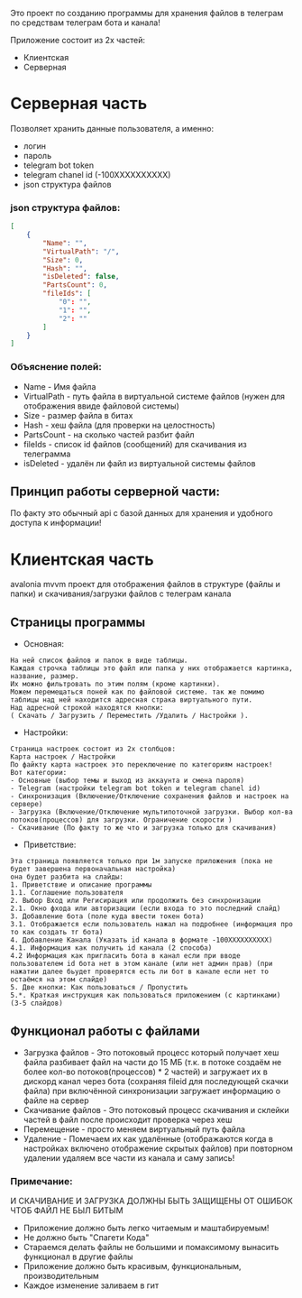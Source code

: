 Это проект по созданию программы для хранения файлов в телеграм по средствам телеграм бота и канала!

Приложение состоит из 2х частей:
- Клиентская
- Серверная

# Серверная часть
Позволяет хранить данные пользователя, а именно:
- логин
- пароль
- telegram bot token
- telegram chanel id (-100XXXXXXXXXX)
- json структура файлов

### json структура файлов:

```json
[
    {
        "Name": "",
        "VirtualPath": "/",
        "Size": 0,
        "Hash": "",
        "isDeleted": false,
        "PartsCount": 0,
        "fileIds": [
            "0": "", 
            "1": "",
            "2": ""
        ]
    }
]
```
### Объяснение полей:
- Name - Имя файла
- VirtualPath - путь файла в виртуальной системе файлов (нужен для отображения ввиде файловой системы)
- Size - размер файла в битах
- Hash - хеш файла (для проверки на целостность)
- PartsCount - на сколько частей разбит файл
- fileIds - список id файлов (сообщений) для скачивания из телеграмма
- isDeleted - удалён ли файл из виртуальной системы файлов

## Принцип работы серверной части:
По факту это обычный api с базой данных для хранения и удобного доступа к информации!



# Клиентская часть
avalonia mvvm проект для отображения файлов в структуре (файлы и папки) и скачивания/загрузки файлов с телеграм канала

## Страницы программы
- Основная:
``` 
На ней список файлов и папок в виде таблицы. 
Каждая строчка таблицы это файл или папка у них отображается картинка, название, размер. 
Их можно фильтровать по этим полям (кроме картинки).  
Можем перемещаться поней как по файловой системе. так же помимо таблицы над ней находится адресная страка виртуального пути. 
Над адресной строкой находятся кнопки:
( Скачать / Загрузить / Переместить /Удалить / Настройки ).
```

- Настройки:
```
Страница настроек состоит из 2х столбцов:
Карта настроек / Настройки
По файкту карта настроек это переключение по категориям настроек!
Вот категории:
- Основные (выбор темы и выход из аккаунта и смена пароля)
- Telegram (настройки telegram bot token и telegram chanel id)
- Синхронизация (Включение/Отключение сохранения файлов и настроек на сервере)
- Загрузка (Включение/Отключение мультипоточной загрузки. Выбор кол-ва потоков(процессов) для загрузки. Ограничение скорости )
- Скачивание (По факту то же что и загрузка только для скачивания)
```

- Приветствие:
```
Эта страница появляется только при 1м запуске приложения (пока не будет завершена первоначальная настройка)
она будет разбита на слайды:
1. Приветствие и описание программы
1.1. Соглашение пользователя
2. Выбор Вход или Регисирация или продолжить без синхронизации
2.1. Окно фхода или авторизации (если входа то это последний слайд)
3. Добавление бота (поле куда ввести токен бота)
3.1. Отображается если пользователь нажал на подробнее (информация про то как создать тг бота)
4. Добавление Канала (Указать id канала в формате -100XXXXXXXXXX)
4.1. Информация как получить id канала (2 способа)
4.2 Информация как пригласить бота в канал если при вводе пользователем id бота нет в этом канале (или нет админ прав) (при нажатии далее бьудет проверятся есть ли бот в канале если нет то остаёмся на этом слайде)
5. Две кнопки: Как пользоваться / Пропустить
5.*. Краткая инструкция как пользоваться приложением (с картинками) (3-5 слайдов)
```

## Функционал работы с файлами
- Загрузка файлов - Это потоковый процесс который получает хеш файла разбивает файл на части до 15 МБ (т.к. в потоке создаём не более кол-во потоков(процессов) * 2 частей) и загружает их в дискорд канал через бота (сохраняя fileid для последующей скачки файла) при включённой синхронизации загружает информацию о файле на сервер
- Скачивание файлов - Это потоковый процесс скачивания и склейки частей в файл после происходит проверка через хеш
- Перемещение - просто меняем виртуальный путь файла
- Удаление - Помечаем их как удалённые (отображаются когда в настройках включено отображение скрытых файлов) при повторном удалении удаляем все части из канала и саму запись!



### Примечание:
И СКАЧИВАНИЕ И ЗАГРУЗКА ДОЛЖНЫ БЫТЬ ЗАЩИЩЕНЫ ОТ ОШИБОК ЧТОБ ФАЙЛ НЕ БЫЛ БИТЫМ

- Приложение должно быть легко читаемым и маштабируемым!
- Не должно быть "Спагети Кода"
- Стараемся делать файлы не большими и помаксимому вынасить функционал в другие файлы
- Приложение должно быть красивым, функциональным, производительным
- Каждое изменение заливаем в гит